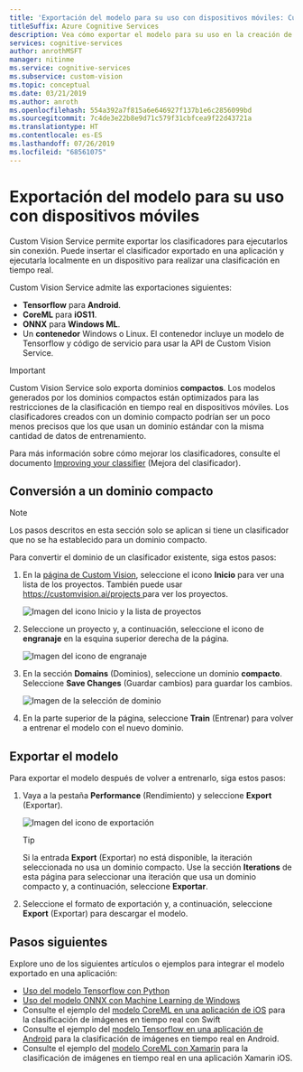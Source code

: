 ```yaml
---
title: 'Exportación del modelo para su uso con dispositivos móviles: Custom Vision Service'
titleSuffix: Azure Cognitive Services
description: Vea cómo exportar el modelo para su uso en la creación de aplicaciones móviles.
services: cognitive-services
author: anrothMSFT
manager: nitinme
ms.service: cognitive-services
ms.subservice: custom-vision
ms.topic: conceptual
ms.date: 03/21/2019
ms.author: anroth
ms.openlocfilehash: 554a392a7f815a6e646927f137b1e6c2856099bd
ms.sourcegitcommit: 7c4de3e22b8e9d71c579f31cbfcea9f22d43721a
ms.translationtype: HT
ms.contentlocale: es-ES
ms.lasthandoff: 07/26/2019
ms.locfileid: "68561075"
---
```

# <a name="export-your-model-for-use-with-mobile-devices"></a>Exportación del modelo para su uso con dispositivos móviles

Custom Vision Service permite exportar los clasificadores para ejecutarlos sin conexión. Puede insertar el clasificador exportado en una aplicación y ejecutarla localmente en un dispositivo para realizar una clasificación en tiempo real.

Custom Vision Service admite las exportaciones siguientes:

* __Tensorflow__ para __Android__.
* __CoreML__ para __iOS11__.
* __ONNX__ para __Windows ML__.
* Un __contenedor__ Windows o Linux. El contenedor incluye un modelo de Tensorflow y código de servicio para usar la API de Custom Vision Service. 

> [!IMPORTANT]
> Custom Vision Service solo exporta dominios __compactos__. Los modelos generados por los dominios compactos están optimizados para las restricciones de la clasificación en tiempo real en dispositivos móviles. Los clasificadores creados con un dominio compacto podrían ser un poco menos precisos que los que usan un dominio estándar con la misma cantidad de datos de entrenamiento.
>
> Para más información sobre cómo mejorar los clasificadores, consulte el documento [Improving your classifier](getting-started-improving-your-classifier.md) (Mejora del clasificador).

## <a name="convert-to-a-compact-domain"></a>Conversión a un dominio compacto

> [!NOTE]
> Los pasos descritos en esta sección solo se aplican si tiene un clasificador que no se ha establecido para un dominio compacto.

Para convertir el dominio de un clasificador existente, siga estos pasos:

1. En la [página de Custom Vision](https://customvision.ai), seleccione el icono __Inicio__ para ver una lista de los proyectos. También puede usar [ https://customvision.ai/projects ](https://customvision.ai/projects) para ver los proyectos.

    ![Imagen del icono Inicio y la lista de proyectos](./media/export-your-model/projects-list.png)

2. Seleccione un proyecto y, a continuación, seleccione el icono de __engranaje__ en la esquina superior derecha de la página.

    ![Imagen del icono de engranaje](./media/export-your-model/gear-icon.png)

3. En la sección __Domains__ (Dominios), seleccione un dominio __compacto__. Seleccione __Save Changes__ (Guardar cambios) para guardar los cambios.

    ![Imagen de la selección de dominio](./media/export-your-model/domains.png)

4. En la parte superior de la página, seleccione __Train__ (Entrenar) para volver a entrenar el modelo con el nuevo dominio.

## <a name="export-your-model"></a>Exportar el modelo

Para exportar el modelo después de volver a entrenarlo, siga estos pasos:

1. Vaya a la pestaña **Performance** (Rendimiento) y seleccione __Export__ (Exportar). 

    ![Imagen del icono de exportación](./media/export-your-model/export.png)

    > [!TIP]
    > Si la entrada __Export__ (Exportar) no está disponible, la iteración seleccionada no usa un dominio compacto. Use la sección __Iterations__ de esta página para seleccionar una iteración que usa un dominio compacto y, a continuación, seleccione __Exportar__.

2. Seleccione el formato de exportación y, a continuación, seleccione __Export__ (Exportar) para descargar el modelo.

## <a name="next-steps"></a>Pasos siguientes

Explore uno de los siguientes artículos o ejemplos para integrar el modelo exportado en una aplicación:

* [Uso del modelo Tensorflow con Python](export-model-python.md)
* [Uso del modelo ONNX con Machine Learning de Windows](custom-vision-onnx-windows-ml.md)
* Consulte el ejemplo del [modelo CoreML en una aplicación de iOS](https://go.microsoft.com/fwlink/?linkid=857726) para la clasificación de imágenes en tiempo real con Swift
* Consulte el ejemplo del [modelo Tensorflow en una aplicación de Android](https://github.com/Azure-Samples/cognitive-services-android-customvision-sample) para la clasificación de imágenes en tiempo real en Android.
* Consulte el ejemplo del [modelo CoreML con Xamarin](https://github.com/xamarin/ios-samples/tree/master/ios11/CoreMLAzureModel) para la clasificación de imágenes en tiempo real en una aplicación Xamarin iOS.
